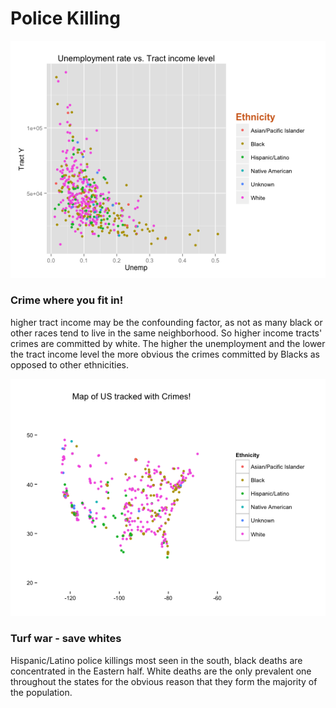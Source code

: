 <h1>Police Killing</h1>
<img src = "./img/u_vs_y.png">
<h3>Crime where you fit in!</h3>
<p>higher tract income may be the confounding factor, as not as many black or other races tend to live in the same neighborhood. So higher income tracts' crimes are committed by white. The higher the unemployment and the lower the tract income level the more obvious the crimes committed by Blacks as opposed to other ethnicities. </p>
<img src = "./img/us_map_by_crime.png">
<h3>Turf war - save whites</h3>
<p>Hispanic/Latino police killings most seen in the south, black deaths are concentrated in the Eastern half. White deaths are the only prevalent one throughout the states for the obvious reason that they form the majority of the population. </p>